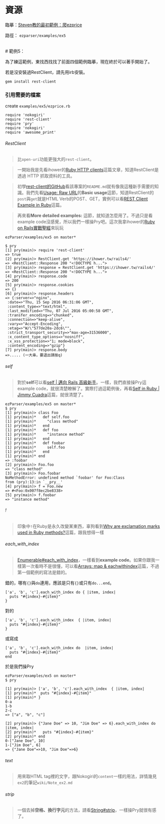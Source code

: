 # 資源

臨摹：[Steven教的最初範例：爬ezprice](https://hackpad.com/Railsfun-0907-fzkwOww6RXq#:h=ezprice)

路徑： `ezparser/examples/ex5`

<br>
# 範例5：

為了練這範例，東找西找找了前面四個範例臨摹，現在終於可以著手開始了。

若是沒安裝過RestClient，請先用irb安裝。
```
gem install rest-client
```



### 引用需要的檔案

create `examples/ex5/ezprice.rb`

```
require 'nokogiri'
require 'rest-client'
require 'pry'
require 'nokogiri'
require 'awesome_print'
```

###### RestClient
>比`open-uri`功能更強大的`rest-client`。

>一開始我是先看ihower的[Ruby HTTP clients](https://ihower.tw/blog/archives/2941)這篇文章，知道RestClient是透過 HTTP 抓取資料的工具。

>初學[rest-client的GitHub](https://github.com/rest-client/rest-client)看該專案的`README.md`就有像我這種新手需要的知識。我們先看[Usage: Raw URL](https://github.com/rest-client/rest-client#usage-raw-url)的**Basic usage**這節，知道RestClient的`post`與`get`就是HTML Verb的POST、GET，實例可以看[REST Client Example in Ruby](https://webdevsurya.wordpress.com/2014/03/18/rest-client-example-in-ruby/)這篇。

>再來看**More detailed examples:** 這節，就知道怎麼用了。不過只是看example code沒感覺，所以我們一樣操Pry吧。這次我拿ihower的[Ruby on Rails實戰聖經](https://ihower.tw/rails4/)來玩玩

```
ezParser/examples/ex5 on master*

$ pry
[1] pry(main)> require 'rest-client'
=> true
[2] pry(main)> RestClient.get 'https://ihower.tw/rails4/'
=> <RestClient::Response 200 "<!DOCTYPE h...">
[3] pry(main)> response = RestClient.get 'https://ihower.tw/rails4/'
=> <RestClient::Response 200 "<!DOCTYPE h...">
[4] pry(main)> response.code
=> 200
[5] pry(main)> response.cookies
=> {}
[6] pry(main)> response.headers
=> {:server=>"nginx",
 :date=>"Thu, 15 Sep 2016 06:31:06 GMT",
 :content_type=>"text/html",
 :last_modified=>"Thu, 07 Jul 2016 05:00:58 GMT",
 :transfer_encoding=>"chunked",
 :connection=>"keep-alive",
 :vary=>"Accept-Encoding",
 :etag=>"W/\"577de20a-2dc6\"",
 :strict_transport_security=>"max-age=31536000",
 :x_content_type_options=>"nosniff",
 :x_xss_protection=>"1; mode=block",
 :content_encoding=>"gzip"}
[7] pry(main)> response.body
=>..... (一大串，要退出請按q)
```



###### self
>對於**self**可以看[self | 邁向 Rails 高級新手](https://airsonwayne.gitbooks.io/rocodev-practice-series/content/chapter3-ruby/self.html)。一樣，我們直接操Pry這example code，就很清楚瞭解了。實際打過這範例後，再看[Self in Ruby | Jimmy Cuadra]()這篇，就很清楚了。

```
ezParser/examples/ex5 on master*
$ pry
[1] pry(main)> class Foo
[1] pry(main)*   def self.foo
[1] pry(main)*     "class method"
[1] pry(main)*   end
[1] pry(main)*   def foo
[1] pry(main)*     "instance method"
[1] pry(main)*   end
[1] pry(main)*   def foobar
[1] pry(main)*     self.foo
[1] pry(main)*   end
[1] pry(main)* end
=> :foobar
[2] pry(main)> Foo.foo
=> "class method"
[3] pry(main)> Foo.foobar
NoMethodError: undefined method `foobar' for Foo:Class
from (pry):13:in `__pry__'
[4] pry(main)> f = Foo.new
=> #<Foo:0x007f8ec2be8338>
[5] pry(main)> f.foobar
=> "instance method"
```

###### !
>印象中`!`在Ruby是永久改變某東西，辜狗看到[Why are exclamation marks used in Ruby methods?](http://stackoverflow.com/questions/612189/why-are-exclamation-marks-used-in-ruby-methods)這篇，跟我想得一樣


###### each_with_index
>[Enumerable#each_with_index](http://ruby-doc.org/core-2.3.1/Enumerable.html#method-i-each_with_index)，一樣看到**example code**。如果你跟我一樣第一次看時不是很懂，可以看[Arrays: map & eachwithindex](https://blog.hothero.org/2015/05/29/ruby-on-rails-cool-stuff-tip/)這篇，不過第一個範例的寫法是錯的。

錯的，哪有`{}`與`do`連用，應該是只有`{}`或只有`do...end`。

```
['a', 'b', 'c'].each_with_index do { |item, index|
  puts "#{index}-#{item}"
}
```

對的

```
['a', 'b', 'c'].each_with_index  { |item, index|
  puts "#{index}-#{item}"
}
```

或寫成

```
['a', 'b', 'c'].each_with_index do  |item, index|
  puts "#{index}-#{item}"
end
```

於是我們操Pry
```
ezParser/examples/ex5 on master*
$ pry

[1] pry(main)> ['a', 'b', 'c'].each_with_index  { |item, index|
[1] pry(main)*  puts "#{index}-#{item}"
[1] pry(main)* }
0-a
1-b
2-c
=> ["a", "b", "c"]

[2] pry(main)> {"Jane Doe" => 10, "Jim Doe" => 6}.each_with_index do |item, index|
[2] pry(main)*   puts "#{index}-#{item}"
[2] pry(main)* end
0-["Jane Doe", 10]
1-["Jim Doe", 6]
=> {"Jane Doe"=>10, "Jim Doe"=>6}
```

###### text
>用來取HTML tag裡的文字，跟Nokogiri的`content`一樣的用法，詳情幾見`ex2`的筆記`wiki/Note_ex2.md`

###### strip
>一個去掉**空格、換行字元**的方法，請看[String#strip](https://ruby-doc.org/core-2.2.0/String.html#method-i-strip)，一樣操Pry就很有感了。
